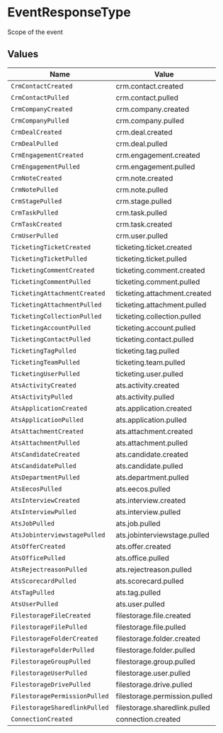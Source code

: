 # EventResponseType

Scope of the event


## Values

| Name                          | Value                         |
| ----------------------------- | ----------------------------- |
| `CrmContactCreated`           | crm.contact.created           |
| `CrmContactPulled`            | crm.contact.pulled            |
| `CrmCompanyCreated`           | crm.company.created           |
| `CrmCompanyPulled`            | crm.company.pulled            |
| `CrmDealCreated`              | crm.deal.created              |
| `CrmDealPulled`               | crm.deal.pulled               |
| `CrmEngagementCreated`        | crm.engagement.created        |
| `CrmEngagementPulled`         | crm.engagement.pulled         |
| `CrmNoteCreated`              | crm.note.created              |
| `CrmNotePulled`               | crm.note.pulled               |
| `CrmStagePulled`              | crm.stage.pulled              |
| `CrmTaskPulled`               | crm.task.pulled               |
| `CrmTaskCreated`              | crm.task.created              |
| `CrmUserPulled`               | crm.user.pulled               |
| `TicketingTicketCreated`      | ticketing.ticket.created      |
| `TicketingTicketPulled`       | ticketing.ticket.pulled       |
| `TicketingCommentCreated`     | ticketing.comment.created     |
| `TicketingCommentPulled`      | ticketing.comment.pulled      |
| `TicketingAttachmentCreated`  | ticketing.attachment.created  |
| `TicketingAttachmentPulled`   | ticketing.attachment.pulled   |
| `TicketingCollectionPulled`   | ticketing.collection.pulled   |
| `TicketingAccountPulled`      | ticketing.account.pulled      |
| `TicketingContactPulled`      | ticketing.contact.pulled      |
| `TicketingTagPulled`          | ticketing.tag.pulled          |
| `TicketingTeamPulled`         | ticketing.team.pulled         |
| `TicketingUserPulled`         | ticketing.user.pulled         |
| `AtsActivityCreated`          | ats.activity.created          |
| `AtsActivityPulled`           | ats.activity.pulled           |
| `AtsApplicationCreated`       | ats.application.created       |
| `AtsApplicationPulled`        | ats.application.pulled        |
| `AtsAttachmentCreated`        | ats.attachment.created        |
| `AtsAttachmentPulled`         | ats.attachment.pulled         |
| `AtsCandidateCreated`         | ats.candidate.created         |
| `AtsCandidatePulled`          | ats.candidate.pulled          |
| `AtsDepartmentPulled`         | ats.department.pulled         |
| `AtsEecosPulled`              | ats.eecos.pulled              |
| `AtsInterviewCreated`         | ats.interview.created         |
| `AtsInterviewPulled`          | ats.interview.pulled          |
| `AtsJobPulled`                | ats.job.pulled                |
| `AtsJobinterviewstagePulled`  | ats.jobinterviewstage.pulled  |
| `AtsOfferCreated`             | ats.offer.created             |
| `AtsOfficePulled`             | ats.office.pulled             |
| `AtsRejectreasonPulled`       | ats.rejectreason.pulled       |
| `AtsScorecardPulled`          | ats.scorecard.pulled          |
| `AtsTagPulled`                | ats.tag.pulled                |
| `AtsUserPulled`               | ats.user.pulled               |
| `FilestorageFileCreated`      | filestorage.file.created      |
| `FilestorageFilePulled`       | filestorage.file.pulled       |
| `FilestorageFolderCreated`    | filestorage.folder.created    |
| `FilestorageFolderPulled`     | filestorage.folder.pulled     |
| `FilestorageGroupPulled`      | filestorage.group.pulled      |
| `FilestorageUserPulled`       | filestorage.user.pulled       |
| `FilestorageDrivePulled`      | filestorage.drive.pulled      |
| `FilestoragePermissionPulled` | filestorage.permission.pulled |
| `FilestorageSharedlinkPulled` | filestorage.sharedlink.pulled |
| `ConnectionCreated`           | connection.created            |